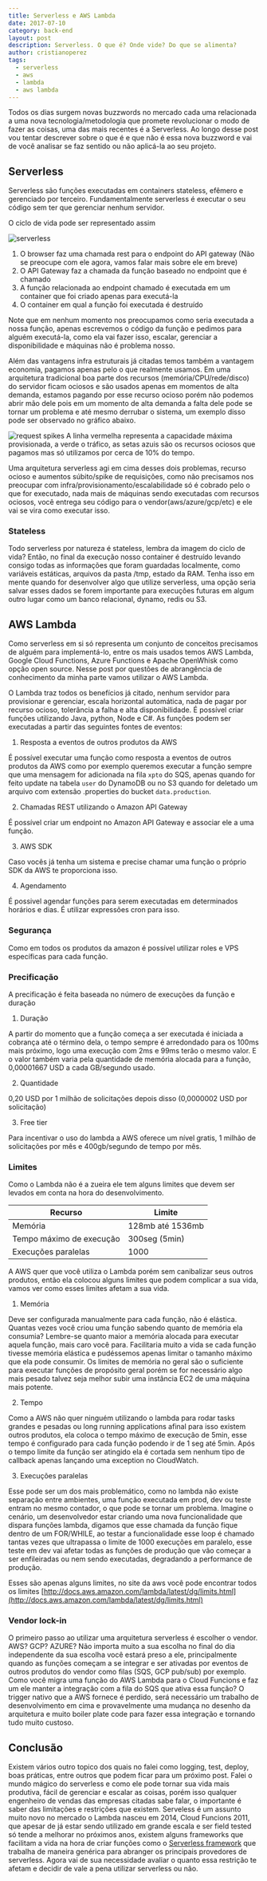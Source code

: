 ```yaml
---
title: Serverless e AWS Lambda
date: 2017-07-10
category: back-end
layout: post
description: Serverless. O que é? Onde vide? Do que se alimenta?
author: cristianoperez
tags:
  - serverless
  - aws
  - lambda
  - aws lambda
---
```


Todos os dias surgem novas buzzwords no mercado cada uma relacionada a uma nova tecnologia/metodologia que promete revolucionar o modo de fazer as coisas, uma das mais recentes é a Serverless. Ao longo desse post vou tentar descrever sobre o que é e que não é essa nova buzzword e vai de você analisar se faz sentido ou não aplicá-la ao seu projeto.

## Serverless

Serverless são funções executadas em containers stateless, efêmero e gerenciado por terceiro. Fundamentalmente serverless é executar o seu código sem ter que gerenciar nenhum servidor.

O ciclo de vida pode ser representado assim

![serverless](../images/serverless-1.jpg)

1. O browser faz uma chamada rest para o endpoint do API gateway (Não se preocupe com ele agora, vamos falar mais sobre ele em breve)
2. O API Gateway faz a chamada da função baseado no endpoint que é chamado
3. A função relacionada ao endpoint chamado é executada em um container que foi criado apenas para executá-la
4. O container em qual a função foi executada é destruído

Note que em nenhum momento nos preocupamos como seria executada a nossa função, apenas escrevemos o código da função e pedimos para alguém executá-la, como ela vai fazer isso, escalar, gerenciar a disponibilidade e máquinas não é problema nosso.

Além das vantagens infra estruturais já citadas temos também a vantagem economia, pagamos apenas pelo o que realmente usamos.
Em uma arquitetura tradicional boa parte dos recursos (memória/CPU/rede/disco) do servidor ficam ociosos e são usados apenas em momentos de alta demanda, estamos pagando por esse recurso ocioso porém não podemos abrir mão dele pois em um momento de alta demanda a falta dele pode se tornar um problema e até mesmo derrubar o sistema, um exemplo disso pode ser observado no gráfico abaixo.

![request spikes](../images/serverless-2.png)
A linha vermelha representa a capacidade máxima provisionada, a verde o tráfico, as setas azuis são os recursos ociosos que pagamos mas só utilizamos por cerca de 10% do tempo.

Uma arquitetura serverless agi em cima desses dois problemas, recurso ocioso e aumentos súbito/spike de requisições, como não precisamos nos preocupar com infra/provisionamento/escalabilidade só é cobrado pelo o que for executado, nada mais de máquinas sendo executadas com recursos ociosos, você entrega seu código para o vendor(aws/azure/gcp/etc) e ele vai se vira como executar isso.

### Stateless

Todo serverless por natureza é stateless, lembra da imagem do ciclo de vida? Então, no final da execução nosso container é destruído levando consigo todas as informações que foram guardadas localmente, como variáveis estáticas, arquivos da pasta /tmp, estado da RAM. Tenha isso em mente quando for desenvolver algo que utilize serverless, uma opção seria salvar esses dados se forem importante para execuções futuras em algum outro lugar como um banco relacional, dynamo, redis ou S3.

## AWS Lambda

Como serverless em si só representa um conjunto de conceitos precisamos de alguém para implementá-lo, entre os mais usados temos AWS Lambda, Google Cloud Functions, Azure Functions e Apache OpenWhisk como opção open source. Nesse post por questões de abrangência de conhecimento da minha parte vamos utilizar o AWS Lambda.

O Lambda traz todos os benefícios já citado, nenhum servidor para provisionar e gerenciar, escala horizontal automática, nada de pagar por recurso ocioso, tolerância a falha e alta disponibilidade. É possível criar funções utilizando Java, python, Node e C#. As funções podem ser executadas a partir das seguintes fontes de eventos:

1. Resposta a eventos de outros produtos da AWS

É possível executar uma função como resposta a eventos de outros produtos da AWS como por exemplo queremos executar a função sempre que uma mensagem for adicionada na fila `xpto` do SQS, apenas quando for feito update na tabela `user` do DynamoDB ou no S3 quando for deletado um arquivo com extensão .properties do bucket `data.production`.

2. Chamadas REST utilizando o Amazon API Gateway

É possível criar um endpoint no Amazon API Gateway e associar ele a uma função.

3. AWS SDK

Caso vocês já tenha um sistema e precise chamar uma função o próprio SDK da AWS te proporciona isso.

4. Agendamento

É possivel agendar funções para serem executadas em determinados horários e dias. É utilizar expressões cron para isso.

### Segurança

Como em todos os produtos da amazon é possível utilizar roles e VPS específicas para cada função.

### Precificação

A precificação é feita baseada no número de execuções da função e duração

1. Duração

A partir do momento que a função começa a ser executada é iniciada a cobrança até o término dela, o tempo sempre é arredondado para os 100ms mais próximo, logo uma execução com 2ms e 99ms terão o mesmo valor. E o valor também varia pela quantidade de memória alocada para a função, 0,00001667 USD a cada GB/segundo usado.

2. Quantidade

0,20  USD por 1 milhão de solicitações depois disso (0,0000002  USD por solicitação)

3. Free tier

Para incentivar o uso do lambda a AWS oferece um nível gratis, 1 milhão de solicitações por mês e 400gb/segundo de tempo por mês.

### Limites

Como o Lambda não é a zueira ele tem alguns limites que devem ser levados em conta na hora do desenvolvimento.

| Recurso 				   | Limite |
| ------- 				   | ------ |
| Memória 				   | 128mb até 1536mb |
| Tempo máximo de execução | 300seg (5min) |
| Execuções paralelas 	   | 1000 |

A AWS quer que você utiliza o Lambda porém sem canibalizar seus outros produtos, então ela colocou alguns limites que podem complicar a sua vida, vamos ver como esses limites afetam a sua vida.

1. Memória

Deve ser configurada manualmente para cada função, não é elástica. Quantas vezes você criou uma função sabendo quanto de memória ela consumia? Lembre-se quanto maior a memória alocada para executar aquela função, mais caro você para. Facilitaria muito a vida se cada função tivesse memória elástica e pudéssemos apenas limitar o tamanho máximo que ela pode consumir. Os limites de memória no geral são o suficiente para executar funções de propósito geral porém se for necessário algo mais pesado talvez seja melhor subir uma instância EC2 de uma máquina mais potente.

2. Tempo

Como a AWS não quer ninguém utilizando o lambda para rodar tasks grandes e pesadas ou long running applications afinal para isso existem outros produtos, ela coloca o tempo máximo de execução de 5min, esse tempo é configurado para cada função podendo ir de 1 seg até 5min. Após o tempo limite da função ser atingido ela é cortada sem nenhum tipo de callback apenas lançando uma exception no CloudWatch.

3. Execuções paralelas

Esse pode ser um dos mais problemático, como no lambda não existe separação entre ambientes, uma função executada em prod, dev ou teste entram no mesmo contador, o que pode se tornar um problema. Imagine o cenário, um desenvolvedor estar criando uma nova funcionalidade que dispara funções lambda, digamos que esse chamada da função fique dentro de um FOR/WHILE, ao testar a funcionalidade esse loop é chamado tantas vezes que ultrapassa o limite de 1000 execuções em paralelo, esse teste em dev vai afetar todas as funções de produção que vão começar a ser enfileiradas ou nem sendo executadas, degradando a performance de produção.

Esses são apenas alguns limites, no site da aws você pode encontrar todos os limites [http://docs.aws.amazon.com/lambda/latest/dg/limits.html](http://docs.aws.amazon.com/lambda/latest/dg/limits.html)

### Vendor lock-in

O primeiro passo ao utilizar uma arquitetura serverless é escolher o vendor. AWS? GCP? AZURE? Não importa muito a sua escolha no final do dia independente da sua escolha você estará preso a ele, principalmente quando as funções começam a se integrar e ser ativadas por eventos de outros produtos do vendor como filas (SQS, GCP pub/sub) por exemplo. Como você migra uma função do AWS Lambda para o Cloud Funcions e faz um ele manter a integração com a fila do SQS que ativa essa função? O trigger nativo que a AWS fornece é perdido, será necessário um trabalho de desenvolvimento em cima e provavelmente uma mudança no desenho da arquitetura e muito boiler plate code para fazer essa integração e tornando tudo muito custoso.


## Conclusão

Existem vários outro topico dos quais no falei como logging, test, deploy, boas práticas, entre outros que podem ficar para um próximo post. Falei o mundo mágico do serverless e como ele pode tornar sua vida mais produtiva, fácil de gerenciar e escalar as coisas, porém isso qualquer engenheiro de vendas das empresas citadas sabe falar, o importante é saber das limitações e restrições que existem. Serveless é um assunto muito novo no mercado o Lambda nasceu em 2014, Cloud Funcions 2011, que apesar de já estar sendo utilizado em grande escala e ser field tested só tende a melhorar no próximos anos, existem alguns frameworks que facilitam a vida na hora de criar funções como o [Serverless framework](https://serverless.com/) que trabalha de maneira genérica para abranger os principais provedores de serverless. Agora vai de sua necessidade avaliar o quanto essa restrição te afetam e decidir de vale a pena utilizar serverless ou não.


